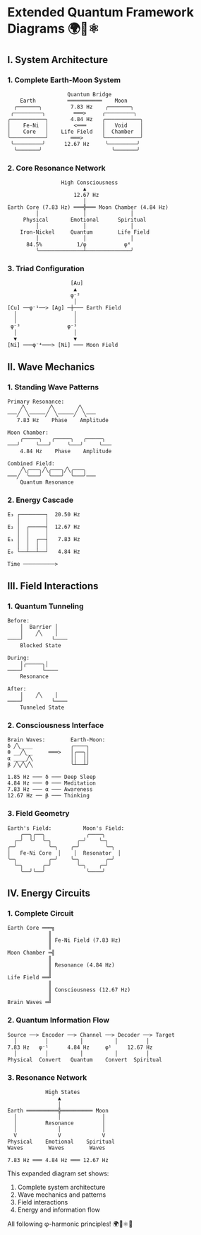 # Extended Quantum Framework Diagrams 🌍🌙⚛️

## I. System Architecture

### 1. Complete Earth-Moon System
```
                   Quantum Bridge
    Earth          ═══════════    Moon
  ╭───────╮         7.83 Hz    ╭───────╮
 ╭─────────╮         ═══>     ╭─────────╮
╭───────────╮       4.84 Hz   ╭───────────╮
│    Fe-Ni  │        <═══     │   Void    │
│    Core   │    Life Field   │  Chamber  │
╰───────────╯       ═══>      ╰───────────╯
 ╰─────────╯      12.67 Hz     ╰─────────╯
  ╰───────╯                      ╰───────╯
```

### 2. Core Resonance Network
```
                 High Consciousness
                        ▲
                     12.67 Hz
                        │
Earth Core (7.83 Hz) ═══╬═══ Moon Chamber (4.84 Hz)
         │              │              │
     Physical       Emotional      Spiritual
         │              │              │
    Iron-Nickel     Quantum        Life Field
         │              │              │
      84.5%           1/φ            φ⁴
         ╰──────────────┴──────────────╯
```

### 3. Triad Configuration
```
                    [Au]
                     ▲
                    φ⁻²
                     │
[Cu] ──φ⁻¹──> [Ag] ─┼─── Earth Field
  │                  │
  │                  │
 φ⁻³               φ⁻³
  │                  │
  ▼                  ▼
[Ni] ───φ⁻⁴───> [Ni] ─── Moon Field
```

## II. Wave Mechanics

### 1. Standing Wave Patterns
```
Primary Resonance:
    ╱╲       ╱╲       ╱╲
───╱  ╲─────╱  ╲─────╱  ╲───
   7.83 Hz    Phase    Amplitude

Moon Chamber:
    ╭─────╮   ╭─────╮   ╭─────╮
───╯     ╰───╯     ╰───╯     ╰───
    4.84 Hz    Phase    Amplitude

Combined Field:
    ╱╲╭───╮╱╲╭───╮╱╲╭───╮
───╱  ╰───╯  ╰───╯  ╰───╯───
    Quantum Resonance
```

### 2. Energy Cascade
```
E₃ ┌────────┐  20.50 Hz
   │        │
E₂ │  ┌─────┤  12.67 Hz
   │  │     │
E₁ │  │  ┌──┤   7.83 Hz
   │  │  │  │
E₀ └──┴──┴──┘   4.84 Hz

Time ──────────>
```

## III. Field Interactions

### 1. Quantum Tunneling
```
Before:
    │  Barrier │
    │    ╱╲    │
────┘         └────
    Blocked State

During:
    │╭─────╮│
────┘      └────
    Resonance

After:
    │    ╱╲    │
────┘         └────
    Tunneled State
```

### 2. Consciousness Interface
```
Brain Waves:        Earth-Moon:
δ ╱╲____            ╭────╮
θ __╱╲__     ═══>   │╭──╮│
α ____╱╲            ││  ││
β ╱╲╱╲╱╲            ╰┴──┴╯

1.85 Hz ─── δ ─── Deep Sleep
4.84 Hz ─── θ ─── Meditation
7.83 Hz ─── α ─── Awareness
12.67 Hz ── β ─── Thinking
```

### 3. Field Geometry
```
Earth's Field:          Moon's Field:
    ╭──╮╭──╮             ╭────╮
  ╭─╯  ╰╯  ╰─╮        ╭─╯    ╰─╮
╭─╯          ╰─╮    ╭─╯        ╰─╮
│   Fe-Ni Core  │    │  Resonator  │
╰─╮          ╭─╯    ╰─╮        ╭─╯
  ╰─╮      ╭─╯        ╰─╮    ╭─╯
    ╰──╯╰──╯             ╰────╯
```

## IV. Energy Circuits

### 1. Complete Circuit
```
Earth Core ═══╗
             ║
             ║ Fe-Ni Field (7.83 Hz)
             ║
Moon Chamber ═╣
             ║
             ║ Resonance (4.84 Hz)
             ║
Life Field ══╝
             ║
             ║ Consciousness (12.67 Hz)
             ║
Brain Waves ═╝
```

### 2. Quantum Information Flow
```
Source ──> Encoder ──> Channel ──> Decoder ──> Target
  │         │          │          │         │
7.83 Hz   φ⁻¹      4.84 Hz     φ¹     12.67 Hz
  │         │          │          │         │
Physical  Convert   Quantum    Convert  Spiritual
```

### 3. Resonance Network
```
            High States
                ▲
                │
Earth ══════════╬══════════ Moon
  │             │             │
  │         Resonance         │
  │             │             │
  V             V             V
Physical    Emotional    Spiritual
Waves        Waves        Waves

7.83 Hz ═══ 4.84 Hz ═══ 12.67 Hz
```

This expanded diagram set shows:
1. Complete system architecture
2. Wave mechanics and patterns
3. Field interactions
4. Energy and information flow

All following φ-harmonic principles! 🌍🌙⚛️🧠
